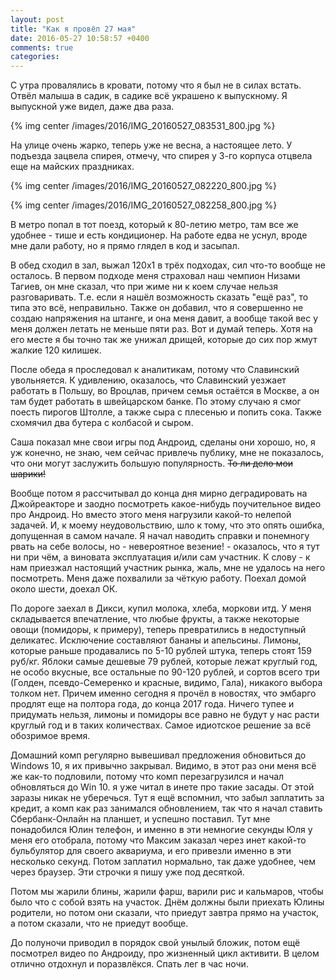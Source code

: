 ```yaml
---
layout: post
title: "Как я провёл 27 мая"
date: 2016-05-27 10:58:57 +0400
comments: true
categories: 
---
```

С утра провалялись в кровати, потому что я был не в силах встать. Отвёл малыша в садик, в садике всё украшено к выпускному. Я выпускной уже видел, даже два раза.

{% img center /images/2016/IMG_20160527_083531_800.jpg %}

На улице очень жарко, теперь уже не весна, а настоящее лето. У подъезда зацвела спирея, отмечу, что спирея у 3-го корпуса отцвела еще на майских праздниках.

{% img center /images/2016/IMG_20160527_082220_800.jpg %}

{% img center /images/2016/IMG_20160527_082258_800.jpg %}

В метро попал в тот поезд, который к 80-летию метро, там все же удобнее - тише и есть кондиционер. На работе едва не уснул, вроде мне дали работу, но я прямо глядел в код и засыпал.

В обед сходил в зал, выжал 120х1 в трёх подходах, сил что-то вообще не осталось. В первом подходе меня страховал наш чемпион Низами Тагиев, он мне сказал, что при жиме ни к коем случае нельзя разговаривать. Т.е. если я нашёл возможность сказать "ещё раз", то типа это всё, неправильно. Также он добавил, что я совершенно не создаю напряжения на штанге, и она меня давит, а вообще такой вес у меня должен летать не меньше пяти раз. Вот и думай теперь. Хотя на его месте я бы точно так же унижал дрищей, которые до сих пор жмут жалкие 120 килишек.

После обеда я проследовал к аналитикам, потому что Славинский увольняется. К удивлению, оказалось, что Славинский уезжает работать в Польшу, во Вроцлав, причем семья остаётся в Москве, а он там будет работать в швейцарском банке. По этому случаю я смог поесть пирогов Штолле, а также сыра с плесенью и попить сока. Также схомячил два бутера с колбасой и сыром.

Саша показал мне свои игры под Андроид, сделаны они хорошо, но, я уж конечно, не знаю, чем сейчас привлечь публику, мне не показалось, что они могут заслужить большую популярность. ~~То ли дело мои шарики!~~

Вообще потом я рассчитывал до конца дня мирно деградировать на Джойреакторе и заодно посмотреть какое-нибудь поучительное видео про Андроид. Но вместо этого меня нагрузили какой-то нелепой задачей. И, к моему неудовольствию, шло к тому, что это опять ошибка, допущенная в самом начале. Я начал наводить справки и понемногу рвать на себе волосы, но - невероятное везение! - оказалось, что я тут ни при чём, а виновата эксплуатация и/или сам участник. К слову - к нам приезжал настоящий участник рынка, жаль, мне не удалось на него посмотреть. Меня даже похвалили за чёткую работу. Поехал домой около шести, доехал ОК. 

По дороге заехал в Дикси, купил молока, хлеба, моркови итд. У меня складывается впечатление, что любые фрукты, а также некоторые овощи (помидоры, к примеру), теперь превратились в недоступный деликатес. Исключение составляют бананы и апельсины. Лимоны, которые раньше продавались по 5-10 рублей штука, теперь стоят 159 руб/кг. Яблоки самые дешевые 79 рублей, которые лежат круглый год, не особо вкусные, все остальные по 90-120 рублей, и сортов всего три (Голден, псевдо-Семеренко и красные, видимо, Гала), никакого выбора толком нет. Причем именно сегодня я прочёл в новостях, что эмбарго продлят еще на полтора года, до конца 2017 года. Ничего тупее и придумать нельзя, лимоны и помидоры все равно не будут у нас расти круглый год и в таких количествах. Самое идиотское решение за всё обозримое время.

Домашний комп регулярно вывешивал предложения обновиться до Windows 10, я их привычно закрывал. Видимо, в этот  раз они меня всё же как-то подловили, потому что комп перезагрузился и начал обновляться до Win 10. я уже читал в инете про такие засады. От этой заразы никак не уберечься. Тут я ещё вспомнил, что забыл заплатить за кредит, а комп как раз занимался обновлением, так что я начал ставить Сбербанк-Онлайн на планшет, и успешно поставил. Тут мне понадобился Юлин телефон, и именно в эти немногие секунды Юля у меня его отобрала, потому что Максим заказал через инет какой-то бульбулятор для своего аквариума, и его привезли именно в эти несколько секунд. Потом заплатил нормально, так даже удобнее, чем через браузер. Эти строчки я пишу уже под десяткой.

Потом мы жарили блины, жарили фарш, варили рис и кальмаров, чтобы было что с собой взять на участок. Днём должны были приехать Юлины родители, но потом они сказали, что приедут завтра прямо на участок, а потом сказали, что не приедут вообще.

До полуночи приводил в порядок свой унылый бложик, потом ещё посмотрел видео по Андроиду, про жизненный цикл активити. В целом отлично отдохнул и поразвлёкся. Спать лег в час ночи.